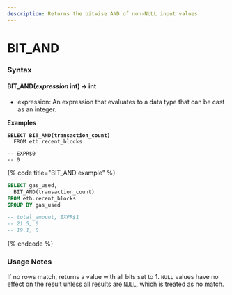 ```yaml
---
description: Returns the bitwise AND of non-NULL input values.
---
```


# BIT\_AND

### Syntax <a href="#syntax" id="syntax"></a>

#### BIT\_AND(_expression_ int) → int <a href="#bit_andexpression-int--int" id="bit_andexpression-int--int"></a>

* expression: An expression that evaluates to a data type that can be cast as an integer.

**Examples**

<pre class="language-sql" data-title="BIT_AND example "><code class="lang-sql"><strong>SELECT BIT_AND(transaction_count)
</strong>  FROM eth.recent_blocks

-- EXPR$0
-- 0
</code></pre>

{% code title="BIT_AND example" %}
```sql
SELECT gas_used, 
  BIT_AND(transaction_count)
FROM eth.recent_blocks
GROUP BY gas_used

-- total_amount, EXPR$1
-- 21.5, 0
-- 19.1, 0
```
{% endcode %}

### Usage Notes <a href="#usage-notes" id="usage-notes"></a>

If no rows match, returns a value with all bits set to 1. `NULL` values have no effect on the result unless all results are `NULL`, which is treated as no match.
